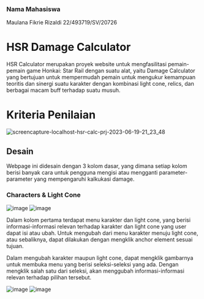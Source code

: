 
### Nama Mahasiswa

Maulana Fikrie Rizaldi
22/493719/SV/20726

# HSR Damage Calculator

HSR Calculator merupakan proyek website untuk mengfasilitasi pemain-pemain game Honkai: Star Rail dengan suatu alat, yaitu Damage Calculator yang bertujuan untuk 
mempermudah pemain untuk mengukur kemampuan teoritis dan sinergi suatu karakter dengan kombinasi light cone, relics, dan berbagai macam buff terhadap suatu musuh.

# Kriteria Penilaian

![screencapture-localhost-hsr-calc-prj-2023-06-19-21_23_48](https://github.com/mfr03/ProyekWeb1/assets/108723167/e93f1043-d1d8-4d6e-ae78-ee48075098cc)

## Desain

Webpage ini didesain dengan 3 kolom dasar, yang dimana setiap kolom berisi banyak cara untuk pengguna mengisi atau mengganti parameter-parameter 
yang mempengaruhi kalkukasi damage.

### Characters & Light Cone

![image](https://github.com/mfr03/ProyekWeb1/assets/108723167/f20b1822-db01-4031-b4f2-4bcc16369e43)
![image](https://github.com/mfr03/ProyekWeb1/assets/108723167/7d1e6c54-c389-4475-82ef-f2839f607fad)


Dalam kolom pertama terdapat menu karakter dan light cone, yang berisi informasi-informasi relevan terhadap karakter dan light cone yang user dapat 
isi atau ubah. Untuk mengubah dari menu karakter menuju light cone, atau sebaliknya, dapat dilakukan dengan mengklik anchor element sesuai tujuan.

Dalam mengubah karakter maupun light cone, dapat mengklik gambarnya untuk membuka menu yang berisi seleksi-seleksi yang ada. Dengan mengklik salah satu dari
seleksi, akan menggubah informasi-informasi relevan terhadap pilihan tersebut.

![image](https://github.com/mfr03/ProyekWeb1/assets/108723167/b79890c0-29bf-4af5-9632-11b182fa1e47)
![image](https://github.com/mfr03/ProyekWeb1/assets/108723167/d09aed1b-bad6-4a93-aca0-f494e5352abc)

###
